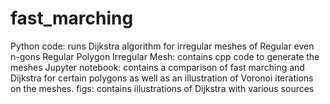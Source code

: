 # fast_marching
Python code: runs Dijkstra algorithm for irregular meshes of Regular even n-gons
Regular Polygon Irregular Mesh: contains cpp code to generate the meshes
Jupyter notebook: contains a comparison of fast marching and Dijkstra for certain polygons as well as an illustration of Voronoi iterations on the meshes.
figs: contains illustrations of Dijkstra with various sources

